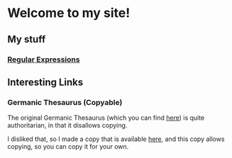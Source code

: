 # Welcome to my site!
## My stuff
### [Regular Expressions](./regular-expressions/)
## Interesting Links
### Germanic Thesaurus (Copyable)
The original Germanic Thesaurus (which you can find [here](https://docs.google.com/spreadsheets/d/1nf_aF_hmDQnYyiwJbGdX4kdwIST_VUziRqXp0AfE2Yk/edit)) is quite authoritarian, in that it disallows copying.

I disliked that, so I made a copy that is available [here](https://docs.google.com/spreadsheets/d/1x-GB6AjZu_CYlxTit1n260i6xV9qxZXQk1N9X4oJAPI/edit?usp=sharing), and this copy allows copying, so you can copy it for your own.
